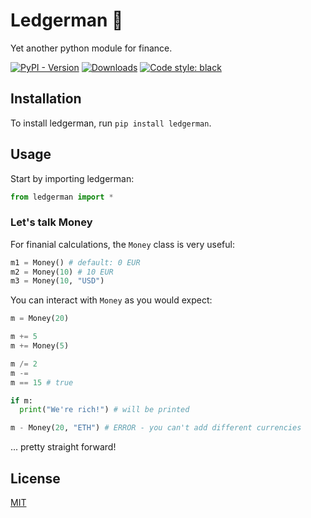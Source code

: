 
# Ledgerman :ledger:

Yet another python module for finance.

[![PyPI - Version][pypi-version-badge]][pypi]
[![Downloads][pepi-downloads-badge]][pepy tech]
[![Code style: black][code-black-badge]][code-black]

## Installation

To install ledgerman, run `pip install ledgerman`.

## Usage

Start by importing ledgerman:

```python
from ledgerman import *
```

### Let's talk Money

For finanial calculations, the `Money` class is very useful:

```python
m1 = Money() # default: 0 EUR
m2 = Money(10) # 10 EUR
m3 = Money(10, "USD")
```

You can interact with `Money` as you would expect:

```python
m = Money(20)

m += 5
m += Money(5)

m /= 2
m -=
m == 15 # true

if m:
  print("We're rich!") # will be printed

m - Money(20, "ETH") # ERROR - you can't add different currencies
```

... pretty straight forward!


## License

[MIT](https://choosealicense.com/licenses/mit/)

  [pypi]: https://pypi.org/project/ledgerman/
  [pypi-version-badge]: https://img.shields.io/pypi/v/ledgerman?color=000

  [pepy tech]: https://pepy.tech/project/ledgerman
  [pepi-downloads-badge]: https://img.shields.io/badge/dynamic/json?style=flat&color=000&maxAge=10800&label=downloads&query=%24.total_downloads&url=https%3A%2F%2Fapi.pepy.tech%2Fapi%2Fprojects%2Fledgerman

  [code-black]: https://github.com/psf/black
  [code-black-badge]: https://img.shields.io/badge/code%20style-black-000000.svg

  [joingh]: https://github.com/join
  [newissue]: https://github.com/finnmglas/ledgerman/issues/new/choose
  [fork]: https://github.com/finnmglas/ledgerman/fork
  [star]: https://github.com/finnmglas/ledgerman/stargazers

